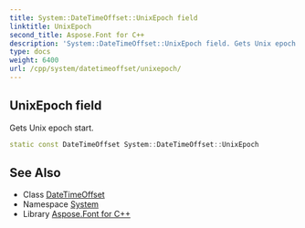 ```yaml
---
title: System::DateTimeOffset::UnixEpoch field
linktitle: UnixEpoch
second_title: Aspose.Font for C++
description: 'System::DateTimeOffset::UnixEpoch field. Gets Unix epoch start in C++.'
type: docs
weight: 6400
url: /cpp/system/datetimeoffset/unixepoch/
---
```

## UnixEpoch field


Gets Unix epoch start.

```cpp
static const DateTimeOffset System::DateTimeOffset::UnixEpoch
```

## See Also

* Class [DateTimeOffset](../)
* Namespace [System](../../)
* Library [Aspose.Font for C++](../../../)
